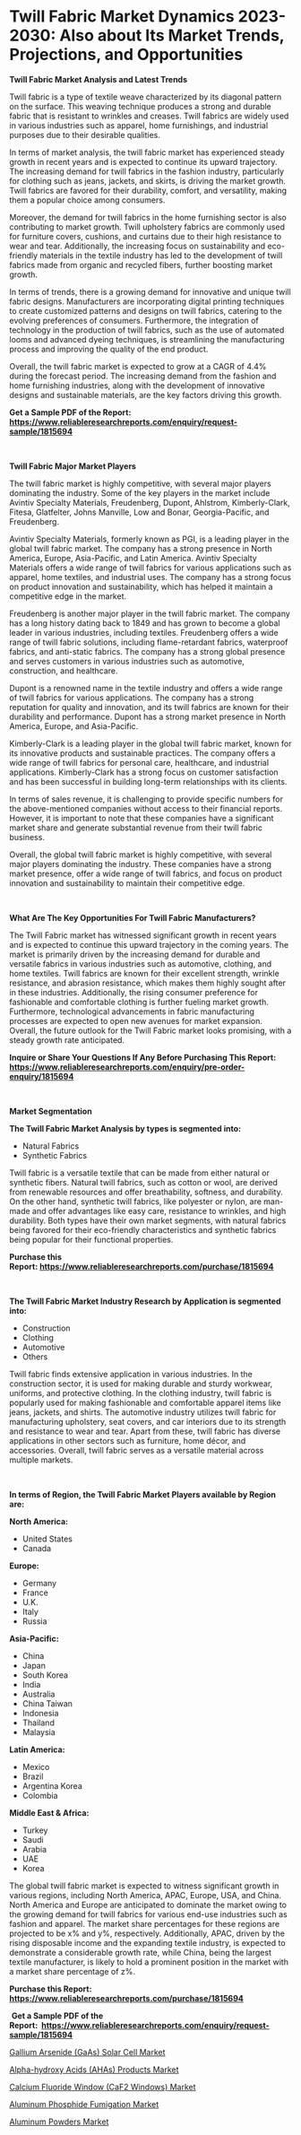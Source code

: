 <p><h1>Twill Fabric Market Dynamics 2023-2030: Also about Its Market Trends, Projections, and Opportunities</h1></p><p><strong>Twill Fabric Market Analysis and Latest Trends</strong></p>
<p><p>Twill fabric is a type of textile weave characterized by its diagonal pattern on the surface. This weaving technique produces a strong and durable fabric that is resistant to wrinkles and creases. Twill fabrics are widely used in various industries such as apparel, home furnishings, and industrial purposes due to their desirable qualities.</p><p>In terms of market analysis, the twill fabric market has experienced steady growth in recent years and is expected to continue its upward trajectory. The increasing demand for twill fabrics in the fashion industry, particularly for clothing such as jeans, jackets, and skirts, is driving the market growth. Twill fabrics are favored for their durability, comfort, and versatility, making them a popular choice among consumers.</p><p>Moreover, the demand for twill fabrics in the home furnishing sector is also contributing to market growth. Twill upholstery fabrics are commonly used for furniture covers, cushions, and curtains due to their high resistance to wear and tear. Additionally, the increasing focus on sustainability and eco-friendly materials in the textile industry has led to the development of twill fabrics made from organic and recycled fibers, further boosting market growth.</p><p>In terms of trends, there is a growing demand for innovative and unique twill fabric designs. Manufacturers are incorporating digital printing techniques to create customized patterns and designs on twill fabrics, catering to the evolving preferences of consumers. Furthermore, the integration of technology in the production of twill fabrics, such as the use of automated looms and advanced dyeing techniques, is streamlining the manufacturing process and improving the quality of the end product.</p><p>Overall, the twill fabric market is expected to grow at a CAGR of 4.4% during the forecast period. The increasing demand from the fashion and home furnishing industries, along with the development of innovative designs and sustainable materials, are the key factors driving this growth.</p></p>
<p><strong>Get a Sample PDF of the Report:&nbsp; <a href="https://www.reliableresearchreports.com/enquiry/request-sample/1815694">https://www.reliableresearchreports.com/enquiry/request-sample/1815694</a></strong></p>
<p>&nbsp;</p>
<p><strong>Twill Fabric Major Market Players</strong></p>
<p><p>The twill fabric market is highly competitive, with several major players dominating the industry. Some of the key players in the market include Avintiv Specialty Materials, Freudenberg, Dupont, Ahlstrom, Kimberly-Clark, Fitesa, Glatfelter, Johns Manville, Low and Bonar, Georgia-Pacific, and Freudenberg.</p><p>Avintiv Specialty Materials, formerly known as PGI, is a leading player in the global twill fabric market. The company has a strong presence in North America, Europe, Asia-Pacific, and Latin America. Avintiv Specialty Materials offers a wide range of twill fabrics for various applications such as apparel, home textiles, and industrial uses. The company has a strong focus on product innovation and sustainability, which has helped it maintain a competitive edge in the market.</p><p>Freudenberg is another major player in the twill fabric market. The company has a long history dating back to 1849 and has grown to become a global leader in various industries, including textiles. Freudenberg offers a wide range of twill fabric solutions, including flame-retardant fabrics, waterproof fabrics, and anti-static fabrics. The company has a strong global presence and serves customers in various industries such as automotive, construction, and healthcare.</p><p>Dupont is a renowned name in the textile industry and offers a wide range of twill fabrics for various applications. The company has a strong reputation for quality and innovation, and its twill fabrics are known for their durability and performance. Dupont has a strong market presence in North America, Europe, and Asia-Pacific.</p><p>Kimberly-Clark is a leading player in the global twill fabric market, known for its innovative products and sustainable practices. The company offers a wide range of twill fabrics for personal care, healthcare, and industrial applications. Kimberly-Clark has a strong focus on customer satisfaction and has been successful in building long-term relationships with its clients.</p><p>In terms of sales revenue, it is challenging to provide specific numbers for the above-mentioned companies without access to their financial reports. However, it is important to note that these companies have a significant market share and generate substantial revenue from their twill fabric business.</p><p>Overall, the global twill fabric market is highly competitive, with several major players dominating the industry. These companies have a strong market presence, offer a wide range of twill fabrics, and focus on product innovation and sustainability to maintain their competitive edge.</p></p>
<p>&nbsp;</p>
<p><strong>What Are The Key Opportunities For Twill Fabric Manufacturers?</strong></p>
<p><p>The Twill Fabric market has witnessed significant growth in recent years and is expected to continue this upward trajectory in the coming years. The market is primarily driven by the increasing demand for durable and versatile fabrics in various industries such as automotive, clothing, and home textiles. Twill fabrics are known for their excellent strength, wrinkle resistance, and abrasion resistance, which makes them highly sought after in these industries. Additionally, the rising consumer preference for fashionable and comfortable clothing is further fueling market growth. Furthermore, technological advancements in fabric manufacturing processes are expected to open new avenues for market expansion. Overall, the future outlook for the Twill Fabric market looks promising, with a steady growth rate anticipated.</p></p>
<p><strong>Inquire or Share Your Questions If Any Before Purchasing This Report: <a href="https://www.reliableresearchreports.com/enquiry/pre-order-enquiry/1815694">https://www.reliableresearchreports.com/enquiry/pre-order-enquiry/1815694</a></strong></p>
<p>&nbsp;</p>
<p><strong>Market Segmentation</strong></p>
<p><strong>The Twill Fabric Market Analysis by types is segmented into:</strong></p>
<p><ul><li>Natural Fabrics</li><li>Synthetic Fabrics</li></ul></p>
<p><p>Twill fabric is a versatile textile that can be made from either natural or synthetic fibers. Natural twill fabrics, such as cotton or wool, are derived from renewable resources and offer breathability, softness, and durability. On the other hand, synthetic twill fabrics, like polyester or nylon, are man-made and offer advantages like easy care, resistance to wrinkles, and high durability. Both types have their own market segments, with natural fabrics being favored for their eco-friendly characteristics and synthetic fabrics being popular for their functional properties.</p></p>
<p><strong>Purchase this Report:&nbsp;<a href="https://www.reliableresearchreports.com/purchase/1815694">https://www.reliableresearchreports.com/purchase/1815694</a></strong></p>
<p>&nbsp;</p>
<p><strong>The Twill Fabric Market Industry Research by Application is segmented into:</strong></p>
<p><ul><li>Construction</li><li>Clothing</li><li>Automotive</li><li>Others</li></ul></p>
<p><p>Twill fabric finds extensive application in various industries. In the construction sector, it is used for making durable and sturdy workwear, uniforms, and protective clothing. In the clothing industry, twill fabric is popularly used for making fashionable and comfortable apparel items like jeans, jackets, and shirts. The automotive industry utilizes twill fabric for manufacturing upholstery, seat covers, and car interiors due to its strength and resistance to wear and tear. Apart from these, twill fabric has diverse applications in other sectors such as furniture, home décor, and accessories. Overall, twill fabric serves as a versatile material across multiple markets.</p></p>
<p>&nbsp;</p>
<p><strong>In terms of Region, the Twill Fabric Market Players available by Region are:</strong></p>
<p>
    <p> <strong> North America: </strong>
        <ul>
            <li>United States</li>
            <li>Canada</li>
        </ul>
        </p> 
    <p> <strong> Europe: </strong>
        <ul>
            <li>Germany</li>
            <li>France</li>
            <li>U.K.</li>
            <li>Italy</li>
            <li>Russia</li>
        </ul>
        </p> 
    <p> <strong> Asia-Pacific: </strong>
        <ul>
            <li>China</li>
            <li>Japan</li>
            <li>South Korea</li>
            <li>India</li>
            <li>Australia</li>
            <li>China Taiwan</li>
            <li>Indonesia</li>
            <li>Thailand</li>
            <li>Malaysia</li>
        </ul>
        </p> 
    <p> <strong> Latin America: </strong>
        <ul>
            <li>Mexico</li>
            <li>Brazil</li>
            <li>Argentina Korea</li>
            <li>Colombia</li>
        </ul>
        </p> 
    <p> <strong> Middle East & Africa: </strong>
        <ul>
            <li>Turkey</li>
            <li>Saudi</li>
            <li>Arabia</li>
            <li>UAE</li>
            <li>Korea</li>
        </ul>
    </p>
    </p>
<p><p>The global twill fabric market is expected to witness significant growth in various regions, including North America, APAC, Europe, USA, and China. North America and Europe are anticipated to dominate the market owing to the growing demand for twill fabrics for various end-use industries such as fashion and apparel. The market share percentages for these regions are projected to be x% and y%, respectively. Additionally, APAC, driven by the rising disposable income and the expanding textile industry, is expected to demonstrate a considerable growth rate, while China, being the largest textile manufacturer, is likely to hold a prominent position in the market with a market share percentage of z%.</p></p>
<p><strong>Purchase this Report: <a href="https://www.reliableresearchreports.com/purchase/1815694">https://www.reliableresearchreports.com/purchase/1815694</a></strong></p>
<p>&nbsp;<strong>Get a Sample PDF of the Report:&nbsp;&nbsp;<a href="https://www.reliableresearchreports.com/enquiry/request-sample/1815694">https://www.reliableresearchreports.com/enquiry/request-sample/1815694</a></strong></p>
<p><strong></strong></p>
<p><p><a href="https://medium.com/@carrolltorp/gallium-arsenide-gaas-solar-cell-market-outlook-industry-overview-and-forecast-2023-to-2030-25cd91584c3a">Gallium Arsenide (GaAs) Solar Cell Market</a></p><p><a href="https://medium.com/@jasonmartin866/alpha-hydroxy-acids-ahas-products-market-exploring-market-share-market-trends-and-future-ae03d02ff3ff">Alpha-hydroxy Acids (AHAs) Products Market</a></p><p><a href="https://medium.com/@sanjubabarp23/calcium-fluoride-window-caf2-windows-market-insights-into-market-cagr-market-trends-and-growth-d564285153c0">Calcium Fluoride Window (CaF2 Windows) Market</a></p><p><a href="https://github.com/aashishrp/Market-Research-Report-List-1/blob/main/aluminum-phosphide-fumigation-market.md">Aluminum Phosphide Fumigation Market</a></p><p><a href="https://github.com/aashishrp02/Market-Research-Report-List-1/blob/main/aluminum-powders-market.md">Aluminum Powders Market</a></p></p>